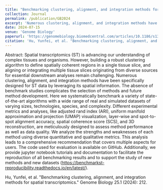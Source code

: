 ```yaml
---
title: "Benchmarking clustering, alignment, and integration methods for spatial transcriptomics"
collection: Journal
permalink: /publication/GB2024
excerpt: 'Numerous clustering, alignment, and integration methods have been specifically designed for ST data by leveraging its spatial information. The absence of benchmark studies complicates the selection of methods and future method development. Here we systematically benchmark a variety of state-of-the-art algorithms with a wide range of real and simulated datasets of varying sizes, technologies, species, and complexity.'
date: 2024-07-15
venue: 'Genome Biology'
paperurl: 'https://genomebiology.biomedcentral.com/articles/10.1186/s13059-024-03361-0'
citation: 'Hu, Yunfei, et al. "Benchmarking clustering, alignment, and integration methods for spatial transcriptomics." Genome Biology 25.1 (2024): 212.'
---
```

Abstract: Spatial transcriptomics (ST) is advancing our understanding of complex tissues and organisms. However, building a robust clustering algorithm to define spatially coherent regions in a single tissue slice, and aligning or integrating multiple tissue slices originating from diverse sources for essential downstream analyses remain challenging. Numerous clustering, alignment, and integration methods have been specifically designed for ST data by leveraging its spatial information. The absence of benchmark studies complicates the selection of methods and future method development. Here we systematically benchmark a variety of state-of-the-art algorithms with a wide range of real and simulated datasets of varying sizes, technologies, species, and complexity. Different experimental metrics and analyses, like adjusted rand index (ARI), uniform manifold approximation and projection (UMAP) visualization, layer-wise and spot-to-spot alignment accuracy, spatial coherence score (SCS), and 3D reconstruction, are meticulously designed to assess method performance as well as data quality. We analyze the strengths and weaknesses of each method using diverse quantitative and qualitative metrics. This analysis leads to a comprehensive recommendation that covers multiple aspects for users. The code used for evaluation is available on GitHub. Additionally, we provide jupyter notebook tutorials and documentation to facilitate the reproduction of all benchmarking results and to support the study of new methods and new datasets (https://benchmarkst-reproducibility.readthedocs.io/en/latest/).

Hu, Yunfei, et al. "Benchmarking clustering, alignment, and integration methods for spatial transcriptomics." Genome Biology 25.1 (2024): 212.
